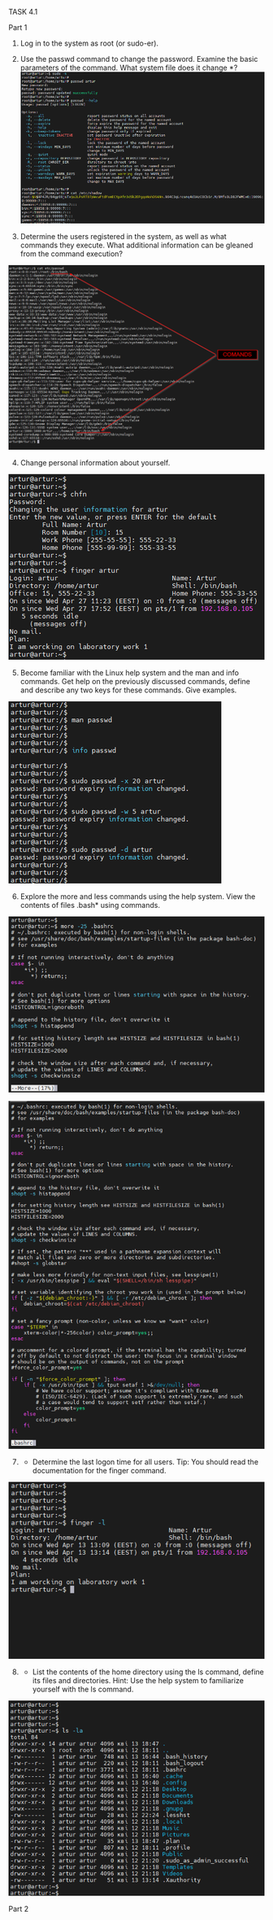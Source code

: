 TASK 4.1

Part 1

1) Log in to the system as root (or sudo-er).
2) Use the passwd command to change the password. Examine the basic parameters of the command. What system file does it change *?
![](https://github.com/ArturMaksymchuk/materialsEpam/blob/master/m4/task1/1-1-2.png)
 
3) Determine the users registered in the system, as well as what commands they execute. What additional information can be gleaned from the command execution?

![](https://github.com/ArturMaksymchuk/materialsEpam/blob/master/m4/task1/1-3.png)

4) Change personal information about yourself.

![](https://github.com/ArturMaksymchuk/materialsEpam/blob/master/m4/task1/1-4.png)

5) Become familiar with the Linux help system and the man and info commands. Get help on the previously discussed commands, define and describe any two keys for these commands. Give examples.

![](https://github.com/ArturMaksymchuk/materialsEpam/blob/master/m4/task1/1-5.png)

6) Explore the more and less commands using the help system. View the contents of files .bash* using commands.

![](https://github.com/ArturMaksymchuk/materialsEpam/blob/master/m4/task1/1-6.1.png)

![](https://github.com/ArturMaksymchuk/materialsEpam/blob/master/m4/task1/1-6.2.png)

7) * Determine the last logon time for all users. Tip: You should read the documentation for the finger command.

![](https://github.com/ArturMaksymchuk/materialsEpam/blob/master/m4/task1/1-7.png)

8) * List the contents of the home directory using the ls command, define its files and directories. Hint: Use the help system to familiarize yourself with the ls command.

![](https://github.com/ArturMaksymchuk/materialsEpam/blob/master/m4/task1/1-8.png)



Part 2


